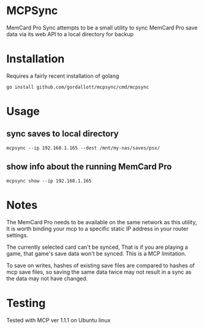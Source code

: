 # MCPSync

MemCard Pro Sync attempts to be a small utility to sync MemCard Pro save data via its web API to a local directory for backup

# Installation

Requires a fairly recent installation of golang

`go install github.com/gordallott/mcpsync/cmd/mcpsync`

# Usage

## sync saves to local directory

`mcpsync --ip 192.168.1.165 --dest /mnt/my-nas/saves/psx/`

## show info about the running MemCard Pro

`mcpsync show --ip 192.168.1.165`

# Notes

The MemCard Pro needs to be available on the same network as this utility, It is worth binding your mcp to a specific static IP address in your router settings.

The currently selected card can't be synced, That is if you are playing a game, that game's save data won't be synced. This is a MCP limitation.

To save on writes, hashes of existing save files are compared to hashes of mcp save files, so saving the same data twice may not result in a sync as the data may not have changed.

# Testing

Tested with MCP ver 1.1.1 on Ubuntu linux
